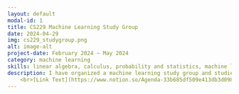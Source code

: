 ```yaml
---
layout: default
modal-id: 1
title: CS229 Machine Learning Study Group
date: 2024-04-29
img: cs229_studygroup.png
alt: image-alt
project-date: February 2024 ~ May 2024
category: machine learning
skills: linear algebra, calculus, probability and statistics, machine learning
description: I have organized a machine learning study group and studied mathematical foundation of machine learning. We have studied using cs229 lecture videos of Stanford University. You can check study agenda we used in our study group.
	<br>[Link Text](https://www.notion.so/Agenda-33b685df509e413db3d0986bcd122498 "Study Agenda") 
---
```

